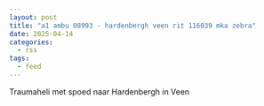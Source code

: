 ```yaml
---
layout: post
title: "a1 ambu 08993 - hardenbergh veen rit 116039 mka zebra"
date: 2025-04-14
categories: 
  - rss
tags: 
  - feed
---
```


Traumaheli met spoed naar Hardenbergh in Veen
